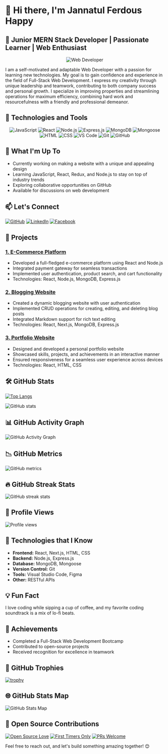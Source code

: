# 👋 Hi there, I'm Jannatul Ferdous Happy

## 🚀 Junior MERN Stack Developer | Passionate Learner | Web Enthusiast

<p align="center">
  <img src="https://media-exp1.licdn.com/dms/image/C4E16AQEVc9_0xAJW0g/profile-displaybackgroundimage-shrink_350_1400/0/1638108630073?e=1652313600&v=beta&t=_hrCg7syf3IekhgtN96BLR4RlNoXloEN2f-PhgHfXEg" alt="Web Developer">
</p>

I am a self-motivated and adaptable Web Developer with a passion for learning new technologies. My goal is to gain confidence and experience in the field of Full-Stack Web Development. I express my creativity through unique leadership and teamwork, contributing to both company success and personal growth. I specialize in improving properties and streamlining operations for maximum efficiency, combining hard work and resourcefulness with a friendly and professional demeanor.

## 🚀 Technologies and Tools

<p align="center">
  <img src="https://img.shields.io/badge/JavaScript-F7DF1E?style=for-the-badge&logo=javascript&logoColor=black" alt="JavaScript">
  <img src="https://img.shields.io/badge/React-61DAFB?style=for-the-badge&logo=react&logoColor=black" alt="React">
  <img src="https://img.shields.io/badge/Node.js-339933?style=for-the-badge&logo=node.js&logoColor=white" alt="Node.js">
  <img src="https://img.shields.io/badge/Express.js-000000?style=for-the-badge&logo=express&logoColor=white" alt="Express.js">
  <img src="https://img.shields.io/badge/MongoDB-47A248?style=for-the-badge&logo=mongodb&logoColor=white" alt="MongoDB">
  <img src="https://img.shields.io/badge/Mongoose-880000?style=for-the-badge&logo=mongoose&logoColor=white" alt="Mongoose">
  <img src="https://img.shields.io/badge/HTML-E34F26?style=for-the-badge&logo=html5&logoColor=white" alt="HTML">
  <img src="https://img.shields.io/badge/CSS-1572B6?style=for-the-badge&logo=css3&logoColor=white" alt="CSS">
  <img src="https://img.shields.io/badge/Visual Studio Code-007ACC?style=for-the-badge&logo=visual-studio-code&logoColor=white" alt="VS Code">
  <img src="https://img.shields.io/badge/Git-F05032?style=for-the-badge&logo=git&logoColor=white" alt="Git">
  <img src="https://img.shields.io/badge/GitHub-181717?style=for-the-badge&logo=github&logoColor=white" alt="GitHub">
</p>

## 🔭 What I'm Up To

- Currently working on making a website with a unique and appealing design
- Learning JavaScript, React, Redux, and Node.js to stay on top of industry trends
- Exploring collaborative opportunities on GitHub
- Available for discussions on web development

## 📫 Let's Connect

[![GitHub](https://img.shields.io/badge/GitHub-JannatulHappy-blue?style=for-the-badge&logo=github)](https://github.com/JannatulHappy)
[![LinkedIn](https://img.shields.io/badge/LinkedIn-JannatulFerdousHappy1-blue?style=for-the-badge&logo=linkedin)](https://www.linkedin.com/in/JannatulFerdousHappy1)
[![Facebook](https://img.shields.io/badge/Facebook-JannatulFerdousHappy1-blue?style=for-the-badge&logo=facebook)](https://www.facebook.com/JannatulFerdousHappy1)

## 🚀 Projects

### [1. E-Commerce Platform](#)
- Developed a full-fledged e-commerce platform using React and Node.js
- Integrated payment gateway for seamless transactions
- Implemented user authentication, product search, and cart functionality
- Technologies: React, Node.js, MongoDB, Express.js

### [2. Blogging Website](#)
- Created a dynamic blogging website with user authentication
- Implemented CRUD operations for creating, editing, and deleting blog posts
- Integrated Markdown support for rich text editing
- Technologies: React, Next.js, MongoDB, Express.js

### [3. Portfolio Website](#)
- Designed and developed a personal portfolio website
- Showcased skills, projects, and achievements in an interactive manner
- Ensured responsiveness for a seamless user experience across devices
- Technologies: React, HTML, CSS

## 🛠️ GitHub Stats

[![Top Langs](https://github-readme-stats.vercel.app/api/top-langs/?username=JannatulHappy&layout=compact)](https://github.com/anuraghazra/github-readme-stats)

![GitHub stats](https://github-readme-stats.vercel.app/api?username=JannatulHappy&show_icons=true&count_private=true)

## 📊 GitHub Activity Graph

![GitHub Activity Graph](https://activity-graph.herokuapp.com/graph?username=JannatulHappy)

## 📉 GitHub Metrics

![GitHub metrics](https://metrics.lecoq.io/JannatulHappy)

## 🔥 GitHub Streak Stats

![GitHub streak stats](https://github-readme-streak-stats.herokuapp.com/?user=JannatulHappy)

## 👀 Profile Views

![Profile views](https://gpvc.arturio.dev/JannatulHappy)

## 🚀 Technologies that I Know

- **Frontend:** React, Next.js, HTML, CSS
- **Backend:** Node.js, Express.js
- **Database:** MongoDB, Mongoose
- **Version Control:** Git
- **Tools:** Visual Studio Code, Figma
- **Other:** RESTful APIs

## 💡 Fun Fact

I love coding while sipping a cup of coffee, and my favorite coding soundtrack is a mix of lo-fi beats.

## 🌟 Achievements

- Completed a Full-Stack Web Development Bootcamp
- Contributed to open-source projects
- Received recognition for excellence in teamwork

## 🚀 GitHub Trophies

[![trophy](https://github-profile-trophy.vercel.app/?username=JannatulHappy)](https://github.com/ryo-ma/github-profile-trophy)

## 🌐 GitHub Stats Map

![GitHub Stats Map](https://github.com/ashutosh00710/github-readme-stats/blob/master/maps/map1.png)

## 🚀 Open Source Contributions

[![Open Source Love](https://badges.frapsoft.com/os/v2/open-source.svg?v=103)](https://github.com/ellerbrock/open-source-badges/)
[![First Timers Only](http://img.shields.io/badge/first--timers--only-friendly-blue.svg?style=flat)](http://www.firsttimersonly.com/)
[![PRs Welcome](https://img.shields.io/badge/PRs-welcome-brightgreen.svg?style=flat)](http://makeapullrequest.com/)

Feel free to reach out, and let's build something amazing together! 😊
